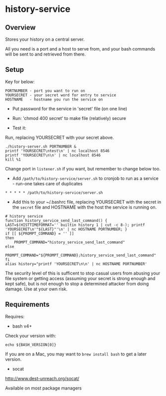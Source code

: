 # history-service

## Overview

Stores your history on a central server. 

All you need is a port and a host to serve from, and your bash commands will be sent to and retrieved from there.

## Setup


Key for below:

```
PORTNUMBER - port you want to run on
YOURSECRET - your secret word for entry to service
HOSTNAME   - hostname you run the service on
```

- Put password for the service in 'secret' file (on one line)

- Run: 'chmod 400 secret' to make file (relatively) secure

- Test it:

Run, replacing YOURSECRET with your secret above.

```
./history-server.sh PORTNUMBER &
printf 'YOURSECRET\ntest\n' | nc localhost 8546
printf 'YOURSECRET\n\n' | nc localhost 8546
kill %1
```

Change port in `listener.sh` if you want, but remember to change below too.

- Add `/path/to/history-service/server.sh` to cronjob to run as a service - run-one takes care of duplicates

```
* * * * * /path/to/history-service/server.sh
```

- Add this to your ~/.bashrc file, replacing YOURSECRET with the secret in the
`secret` file and HOSTNAME with the host the service is running on.

```
# history service
function history_service_send_last_command() { LAST=$(HISTTIMEFORMAT='' builtin history 1 | cut -c 8-); printf 'YOURSECRET\n'"${LAST}"'\n' | nc HOSTNAME PORTNUMBER; }
if [[ ${PROMPT_COMMAND} = '' ]]
then
	PROMPT_COMMAND="history_service_send_last_command"
else
	PROMPT_COMMAND="${PROMPT_COMMAND};history_service_send_last_command"
fi
alias history="printf 'YOURSECRET\n\n' | nc HOSTNAME PORTNUMBER'
```

The security level of this is sufficent to stop casual users from abusing your
file system or getting access (assuming your secret is strong enough and kept
safe), but is not enough to stop a determined attacker from doing damage.
Use at your own risk.

## Requirements

Requires:

- bash v4+

Check your version with:

```
echo ${BASH_VERSION[0]}
```

If you are on a Mac, you may want to `brew install bash` to get a later version.

- socat

http://www.dest-unreach.org/socat/

Available on most package managers
